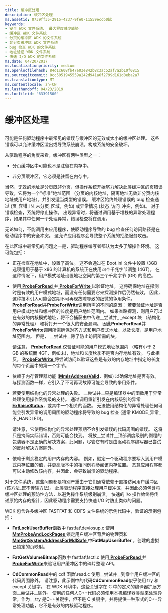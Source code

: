 ```yaml
---
title: 缓冲区处理
description: 缓冲区处理
ms.assetid: 0739ff35-2915-4237-9fe0-11559eccb0bb
keywords:
- 安全 WDK 文件系统、 最大程度减少威胁
- 缓冲区 WDK 文件系统
- 分页的缓冲区 WDK 的文件系统
- 非分页缓冲区 WDK 文件系统
- bug 检查 WDK 的文件系统
- 地址验证 WDK 文件系统
- 快速 I/O WDK 的文件系统
ms.date: 04/20/2017
ms.localizationpriority: medium
ms.openlocfilehash: 84d1c608fb47e03e842b8c3ac52af7a2b10f0815
ms.sourcegitcommit: 0cc5051945559a242d941a6f2799d161d8eba2a7
ms.translationtype: MT
ms.contentlocale: zh-CN
ms.lasthandoff: 04/23/2019
ms.locfileid: "63391500"
---
```

# <a name="buffer-handling"></a>缓冲区处理


## <span id="ddk_buffer_handling_if"></span><span id="DDK_BUFFER_HANDLING_IF"></span>


可能是任何驱动程序中最常见的错误与缓冲区的无效或太小的缓冲区处理。 这些错误可以允许缓冲区溢出或导致系统崩溃，构成系统的安全破坏。

从驱动程序的角度来看，缓冲区有两种类型之一：

-   分页缓冲区中可能也不是驻留在内存中。

-   非分页缓冲区，它必须是驻留在内存中。

当然，无效的地址是分页既非分页，但操作系统开始努力解决此类缓冲区的页错误导致，它将为一个"标准"地址范围 （分页的内核地址，隔离地址无效非分页内核地址或用户地址），并引发适当类型的错误。 缓冲区始终处理错误的 bug 检查通过 (页\_容错\_IN\_未分页\_区域，例如) 或异常情况 (状态\_访问\_冲突，例如)。 对于错误检查，系统将停止操作。 出现异常时，将通过调用基于堆栈的异常处理程序，如果其中任何一个处理异常，错误检查将在调用。

无论如何，不能调用由应用程序，使驱动程序导致的 bug 检查任何访问路径是在驱动程序中的安全冲突。 这允许应用程序会导致整个系统的拒绝服务攻击。

在此区域中最常见的问题之一是，驱动程序编写者都认为太多了解操作环境。 这可能包括：

-   正在检查在地址中，设置了高位。 这不会通过在 Boot.ini 文件中设置 /3GB 选项适用于基于 x86 的计算机的系统正在使用四个千兆字节调整 (4GT)。 在这种情况下，用户模式地址设置地址空间的第三个千兆字节 (GB) 的高位。

-   使用[ **ProbeForRead** ](https://msdn.microsoft.com/library/windows/hardware/ff559876)并[ **ProbeForWrite** ](https://msdn.microsoft.com/library/windows/hardware/ff559879)以验证地址。 这将确保地址在探测时是有效的用户模式地址，而没有任何需要它来探测操作后仍然有效。 因此，这种技术引入可能会定期不可再现故障导致的细微的争用条件。 **ProbeForRead**并**ProbeForWrite**调用所需的不同的原因： 若要验证地址是否用户模式地址和缓冲区的长度是用户地址范围内。 如果省略探测，则用户可以在有效的内核模式地址，将不会捕获由中传递\_\_尝试并\_ \_except 块 （结构化的异常处理） 和将打开一个很大的安全漏洞。 因此**ProbeForRead**并**ProbeForWrite**调用所需确保对齐方式和用户模式地址，以及长度，是用户地址范围内。 但是， \_\_尝试并\_\_除了防止访问所需的块。

    请注意， [ **ProbeForRead** ](https://msdn.microsoft.com/library/windows/hardware/ff559876)仅验证可能的用户模式地址范围内 （略有小于 2 GB 的系统而 4GT，例如未)，地址和长度秋季不是否内存地址有效。 与此相反， [ **ProbeForWrite** ](https://msdn.microsoft.com/library/windows/hardware/ff559879)将尝试访问以验证这些是有效的内存地址中指定的长度的每个页面中的第一个字节。

-   依赖于内存管理器功能 ([**MmIsAddressValid**](https://msdn.microsoft.com/library/windows/hardware/ff554572)，例如) 以确保地址是否有效。 与探测函数一样，它引入了不可再现故障可能会导致的争用条件。

-   若要使用结构化的异常处理的失败。 \_\_尝试并\_\_只是编译器中的函数用于异常处理使用操作系统级的支持。 通过调用重新引发在内核级别的异常[ **ExRaiseStatus**](https://msdn.microsoft.com/library/windows/hardware/ff545529)，或其中一个相关的函数。 无法使用结构化的异常处理任何可能会引发异常的调用周围的驱动程序将导致的 bug 检查 (通常 KMODE\_异常\_不\_HANDLED)。

    请注意，它使用结构化的异常处理预期不会引发错误的代码周围的错误。 这将只是掩码实际错误，否则可能会找到。 将放\_\_尝试并\_\_顶部调度级别的例程的包装器不是正确的解决方案，此问题，尽管它有时是由驱动程序编写器已尝试的反射解决方案除外。

-   依赖于剩余稳定的用户内存的内容。 例如，假定一个驱动程序要写入到用户模式内存位置的值，并更高版本中的相同例程参阅该内存位置。 恶意应用程序都可以主动修改该内存，并因此，会导致崩溃的驱动程序。

对于文件系统，这些问题都是特别严重由于它们通常依赖于直接访问用户缓冲区 (该方法\_既不传输方法)。 此类驱动程序直接处理用户缓冲区，并因此必须包含将缓冲区处理的预防性方法，以避免操作系统级别崩溃。 快速的 i/o 操作始终将传递原始内存的指针，因此驱动程序需要支持快速 I/O 时防止类似的问题。

WDK 包含许多缓冲区 FASTFAT 和 CDFS 文件系统的示例代码中，验证的示例包括：

-   **FatLockUserBuffer**函数中 fastfat\\deviosup.c 使用[ **MmProbeAndLockPages** ](https://msdn.microsoft.com/library/windows/hardware/ff554664)锁定用户缓冲区背后的物理页和[ **MmGetSystemAddressForMdlSafe** ](https://msdn.microsoft.com/library/windows/hardware/ff554559)中**FatMapUserBuffer** ，创建的虚拟已锁定的页映射。

-   **FatGetVolumeBitmap**函数中 fastfat\\fsctl.c 使用[ **ProbeForRead** ](https://msdn.microsoft.com/library/windows/hardware/ff559876)并[ **ProbeForWrite**](https://msdn.microsoft.com/library/windows/hardware/ff559879)来验证用户缓冲区中的碎片整理 API。

-   **CdCommonRead**中的 cdf 函数\\read.c 使用\_\_尝试并\_\_到零个用户缓冲区的代码周围除外。 请注意，此示例中的代码**CdCommonRead**似乎使用 try 和 except 关键字。 在 WDK 环境中，这些关键字在 C 中的定义的编译器扩展方面\_\_尝试并\_\_除外。 使用的任何人C++代码必须使用本机编译器类型来处理异常，作为\_ \_try 是C++关键字，但不是 C 关键字，并将提供一种形式的C++异常处理功能，它不是有效的内核驱动程序。

 

 




